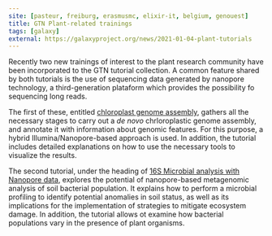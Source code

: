 ```yaml
---
site: [pasteur, freiburg, erasmusmc, elixir-it, belgium, genouest]
title: GTN Plant-related trainings
tags: [galaxy]
external: https://galaxyproject.org/news/2021-01-04-plant-tutorials
---
```


Recently two new trainings of interest to the plant research community have been incorporated to the GTN tutorial collection. A common feature shared by both tutorials is the use of sequencing data generated by nanopore technology, a third-generation plataform which provides the possibility fo sequencing long reads.

The first of these, entitled [chloroplast genome assembly](https://training.galaxyproject.org/training-material/topics/assembly/tutorials/chloroplast-assembly/tutorial.html), gathers all the necessary stages to carry out a _de novo_ chrloroplastic genome assembly, and annotate it with information about genomic features. For this purpose, a hybrid Illumina/Nanopore-based approach is used. In addition, the tutorial includes detailed explanations on how to use the necessary tools to visualize the results.

The second tutorial, under the heading of [16S Microbial analysis with Nanopore data](https://training.galaxyproject.org/training-material/topics/metagenomics/tutorials/nanopore-16S-metagenomics/tutorial.html), explores the potential of nanopore-based metagenomic analysis of soil bacterial population. It explains how to perform a microbial profiling to identify potential anomalies in soil status, as well as its implications for the implementation of strategies to mitigate ecosystem damage. In addition, the tutorial allows ot examine how bacterial populations vary in the presence of plant organisms.